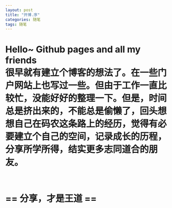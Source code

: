 ```yaml
---
layout: post
title: "开博.序"
categories: 随笔
tags: 随笔
---
```


Hello~ Github pages and all my friends
<br />
很早就有建立个博客的想法了。在一些门户网站上也写过一些。但由于工作一直比较忙，没能好好的整理一下。但是，时间总是挤出来的，不能总是偷懒了，回头想想自己在码农这条路上的经历，觉得有必要建立个自己的空间，记录成长的历程，分享所学所得，结实更多志同道合的朋友。
<br />
<br />
========================
==   分享，才是王道   ==
========================
